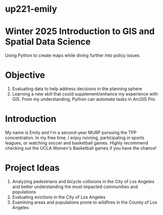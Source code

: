 # up221-emily

# Winter 2025 Introduction to GIS and Spatial Data Science 
Using Python to create maps while diving further into policy issues 

# Objective 
1) Evaluating data to help address decisions in the planning sphere 
2) Learning a new skill that could supplement/enhance my experience with GIS. From my understanding, Python can automate tasks in ArcGIS Pro. 

# Introduction
My name is Emily and I'm a second-year MURP pursuing the TPP concentration. In my free time, I enjoy running, participating in sports leagues, or watching soccer and basketball games. Highly recommend checking out the UCLA Women's Basketball games if you have the chance!  

# Project Ideas 
1) Analyzing  pedestrians and bicycle collisions in the City of Los Angeles and better understanding the most impacted communities and populations
2) Evaluating evictions in the City of Los Angeles
3) Examining areas and populations prone to wildfires in the County of Los Angeles


